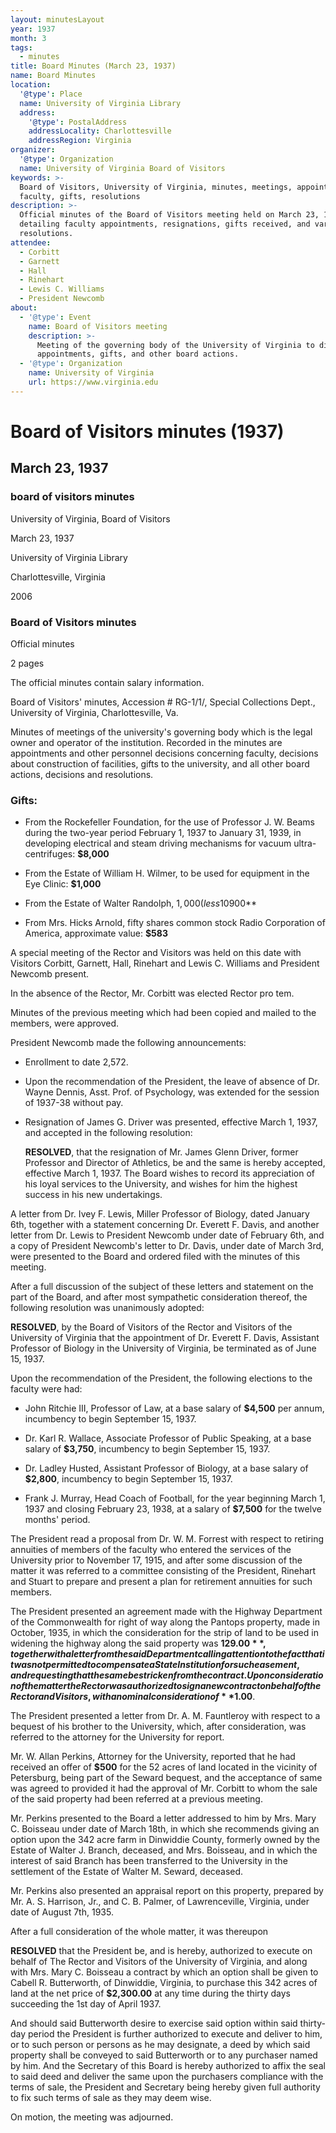 ```yaml
---
layout: minutesLayout
year: 1937
month: 3
tags:
  - minutes
title: Board Minutes (March 23, 1937)
name: Board Minutes
location:
  '@type': Place
  name: University of Virginia Library
  address:
    '@type': PostalAddress
    addressLocality: Charlottesville
    addressRegion: Virginia
organizer:
  '@type': Organization
  name: University of Virginia Board of Visitors
keywords: >-
  Board of Visitors, University of Virginia, minutes, meetings, appointments,
  faculty, gifts, resolutions
description: >-
  Official minutes of the Board of Visitors meeting held on March 23, 1937,
  detailing faculty appointments, resignations, gifts received, and various
  resolutions.
attendee:
  - Corbitt
  - Garnett
  - Hall
  - Rinehart
  - Lewis C. Williams
  - President Newcomb
about:
  - '@type': Event
    name: Board of Visitors meeting
    description: >-
      Meeting of the governing body of the University of Virginia to discuss
      appointments, gifts, and other board actions.
  - '@type': Organization
    name: University of Virginia
    url: https://www.virginia.edu
---
```


<!-- altadded -->
<!-- altadded -->

<!-- llmmeta -->



<!-- llmformatted -->

# Board of Visitors minutes (1937)

## March 23, 1937

### board of visitors minutes

University of Virginia, Board of Visitors

March 23, 1937

University of Virginia Library

Charlottesville, Virginia

2006

### Board of Visitors minutes

Official minutes

2 pages

The official minutes contain salary information.

Board of Visitors' minutes, Accession # RG-1/1/, Special Collections Dept., University of Virginia, Charlottesville, Va.

Minutes of meetings of the university's governing body which is the legal owner and operator of the institution. Recorded in the minutes are appointments and other personnel decisions concerning faculty, decisions about construction of facilities, gifts to the university, and all other board actions, decisions and resolutions.

### Gifts:

* From the Rockefeller Foundation, for the use of Professor J. W. Beams during the two-year period February 1, 1937 to January 31, 1939, in developing electrical and steam driving mechanisms for vacuum ultra-centrifuges: **$8,000**

* From the Estate of William H. Wilmer, to be used for equipment in the Eye Clinic: **$1,000**

* From the Estate of Walter Randolph, $1,000 (less 10% inheritance tax, State of Michigan): **$900**

* From Mrs. Hicks Arnold, fifty shares common stock Radio Corporation of America, approximate value: **$583**

A special meeting of the Rector and Visitors was held on this date with Visitors Corbitt, Garnett, Hall, Rinehart and Lewis C. Williams and President Newcomb present.

In the absence of the Rector, Mr. Corbitt was elected Rector pro tem.

Minutes of the previous meeting which had been copied and mailed to the members, were approved.

President Newcomb made the following announcements:

* Enrollment to date 2,572.

* Upon the recommendation of the President, the leave of absence of Dr. Wayne Dennis, Asst. Prof. of Psychology, was extended for the session of 1937-38 without pay.

* Resignation of James G. Driver was presented, effective March 1, 1937, and accepted in the following resolution:

  **RESOLVED**, that the resignation of Mr. James Glenn Driver, former Professor and Director of Athletics, be and the same is hereby accepted, effective March 1, 1937. The Board wishes to record its appreciation of his loyal services to the University, and wishes for him the highest success in his new undertakings.

A letter from Dr. Ivey F. Lewis, Miller Professor of Biology, dated January 6th, together with a statement concerning Dr. Everett F. Davis, and another letter from Dr. Lewis to President Newcomb under date of February 6th, and a copy of President Newcomb's letter to Dr. Davis, under date of March 3rd, were presented to the Board and ordered filed with the minutes of this meeting.

After a full discussion of the subject of these letters and statement on the part of the Board, and after most sympathetic consideration thereof, the following resolution was unanimously adopted:

**RESOLVED**, by the Board of Visitors of the Rector and Visitors of the University of Virginia that the appointment of Dr. Everett F. Davis, Assistant Professor of Biology in the University of Virginia, be terminated as of June 15, 1937.

Upon the recommendation of the President, the following elections to the faculty were had:

* John Ritchie III, Professor of Law, at a base salary of **$4,500** per annum, incumbency to begin September 15, 1937.

* Dr. Karl R. Wallace, Associate Professor of Public Speaking, at a base salary of **$3,750**, incumbency to begin September 15, 1937.

* Dr. Ladley Husted, Assistant Professor of Biology, at a base salary of **$2,800**, incumbency to begin September 15, 1937.

* Frank J. Murray, Head Coach of Football, for the year beginning March 1, 1937 and closing February 23, 1938, at a salary of **$7,500** for the twelve months' period.

The President read a proposal from Dr. W. M. Forrest with respect to retiring annuities of members of the faculty who entered the services of the University prior to November 17, 1915, and after some discussion of the matter it was referred to a committee consisting of the President, Rinehart and Stuart to prepare and present a plan for retirement annuities for such members.

The President presented an agreement made with the Highway Department of the Commonwealth for right of way along the Pantops property, made in October, 1935, in which the consideration for the strip of land to be used in widening the highway along the said property was **$129.00**, together with a letter from the said Department calling attention to the fact that it was not permitted to compensate a State Institution for such easement, and requesting that the same be stricken from the contract. Upon consideration of the matter the Rector was authorized to sign a new contract on behalf of the Rector and Visitors, with a nominal consideration of **$1.00**.

The President presented a letter from Dr. A. M. Fauntleroy with respect to a bequest of his brother to the University, which, after consideration, was referred to the attorney for the University for report.

Mr. W. Allan Perkins, Attorney for the University, reported that he had received an offer of **$500** for the 52 acres of land located in the vicinity of Petersburg, being part of the Seward bequest, and the acceptance of same was agreed to provided it had the approval of Mr. Corbitt to whom the sale of the said property had been referred at a previous meeting.

Mr. Perkins presented to the Board a letter addressed to him by Mrs. Mary C. Boisseau under date of March 18th, in which she recommends giving an option upon the 342 acre farm in Dinwiddie County, formerly owned by the Estate of Walter J. Branch, deceased, and Mrs. Boisseau, and in which the interest of said Branch has been transferred to the University in the settlement of the Estate of Walter M. Seward, deceased.

Mr. Perkins also presented an appraisal report on this property, prepared by Mr. A. S. Harrison, Jr., and C. B. Palmer, of Lawrenceville, Virginia, under date of August 7th, 1935.

After a full consideration of the whole matter, it was thereupon

**RESOLVED** that the President be, and is hereby, authorized to execute on behalf of The Rector and Visitors of the University of Virginia, and along with Mrs. Mary C. Boisseau a contract by which an option shall be given to Cabell R. Butterworth, of Dinwiddie, Virginia, to purchase this 342 acres of land at the net price of **$2,300.00** at any time during the thirty days succeeding the 1st day of April 1937.

And should said Butterworth desire to exercise said option within said thirty-day period the President is further authorized to execute and deliver to him, or to such person or persons as he may designate, a deed by which said property shall be conveyed to said Butterworth or to any purchaser named by him. And the Secretary of this Board is hereby authorized to affix the seal to said deed and deliver the same upon the purchasers compliance with the terms of sale, the President and Secretary being hereby given full authority to fix such terms of sale as they may deem wise.

On motion, the meeting was adjourned.
